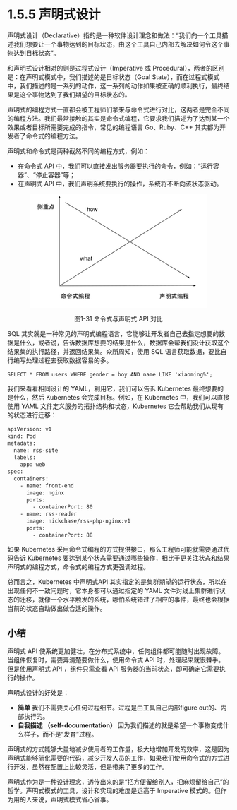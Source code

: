 # 1.5.5 声明式设计

声明式设计（Declarative）指的是一种软件设计理念和做法：“我们向一个工具描述我们想要让一个事物达到的目标状态，由这个工具自己内部去解决如何令这个事物达到目标状态”。

和声明式设计相对的则是过程式设计（Imperative 或 Procedural），两者的区别是：在声明式模式中，我们描述的是目标状态（Goal State），而在过程式模式中，我们描述的是一系列的动作，这一系列的动作如果被正确的顺利执行，最终结果是这个事物达到了我们期望的目标状态的。

声明式的编程方式一直都会被工程师们拿来与命令式进行对比，这两者是完全不同的编程方法。我们最常接触的其实是命令式编程，它要求我们描述为了达到某一个效果或者目标所需要完成的指令，常见的编程语言 Go、Ruby、C++ 其实都为开发者了命令式的编程方法。

声明式和命令式是两种截然不同的编程方式，例如：

- 在命令式 API 中，我们可以直接发出服务器要执行的命令，例如：“运行容器”、“停止容器”等；
- 在声明式 API 中，我们声明系统要执行的操作，系统将不断向该状态驱动。

<div  align="center">
	<img src="../assets/declarative.svg" width = "400"  align=center />
	<p>图1-31 命令式与声明式 API 对比</p>
</div>

SQL 其实就是一种常见的声明式编程语言，它能够让开发者自己去指定想要的数据是什么，或者说，告诉数据库想要的结果是什么，数据库会帮我们设计获取这个结果集的执行路径，并返回结果集。众所周知，使用 SQL 语言获取数据，要比自行编写处理过程去获取数据容易的多。

```
SELECT * FROM users WHERE gender = boy AND name LIKE 'xiaoming%';
```

我们来看看相同设计的 YAML，利用它，我们可以告诉 Kubernetes 最终想要的是什么，然后 Kubernetes 会完成目标。例如，在 Kubernetes 中，我们可以直接使用 YAML 文件定义服务的拓扑结构和状态，Kubernetes 它会帮助我们从现有的状态进行迁移：

```
apiVersion: v1
kind: Pod
metadata:
  name: rss-site
  labels:
    app: web
spec:
  containers:
    - name: front-end
      image: nginx
      ports:
        - containerPort: 80
    - name: rss-reader
      image: nickchase/rss-php-nginx:v1
      ports:
        - containerPort: 88
```

如果 Kubernetes 采用命令式编程的方式提供接口，那么工程师可能就需要通过代码告诉 Kubernetes 要达到某个状态需要通过哪些操作，相比于更关注状态和结果声明式的编程方式，命令式的编程方式更强调过程。

总而言之，Kubernetes 中声明式API 其实指定的是集群期望的运行状态，所以在出现任何不一致问题时，它本身都可以通过指定的 YAML 文件对线上集群进行状态的迁移，就像一个水平触发的系统，哪怕系统错过了相应的事件，最终也会根据当前的状态自动做出做合适的操作。

## 小结

声明式 API 使系统更加健壮，在分布式系统中，任何组件都可能随时出现故障。当组件恢复时，需要弄清楚要做什么，使用命令式 API 时，处理起来就很棘手。但是使用声明式 API ，组件只需查看 API 服务器的当前状态，即可确定它需要执行的操作。

声明式设计的好处是：

- **简单** 我们不需要关心任何过程细节。过程是由工具自己内部figure out的、内部执行的。
- **自我描述 （self-documentation）** 因为我们描述的就是希望一个事物变成什么样子，而不是“发育”过程。

声明式的方式能够大量地减少使用者的工作量，极大地增加开发的效率，这是因为声明式能够简化需要的代码，减少开发人员的工作，如果我们使用命令式的方式进行开发，虽然在配置上比较灵活，但是带来了更多的工作。

声明式作为是一种设计理念，透传出来的是“把方便留给别人，把麻烦留给自己”的哲学。声明式模式的工具，设计和实现的难度是远高于 Imperative 模式的。但作为用的人来说，声明式模式省心省事。

